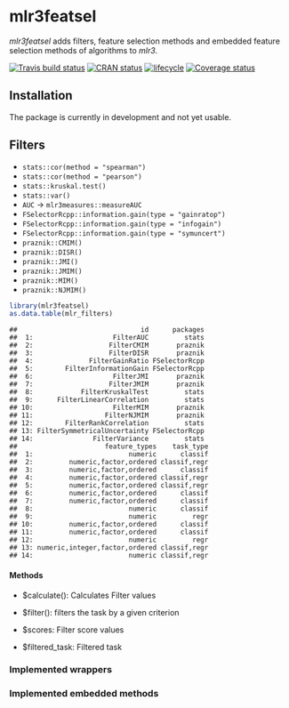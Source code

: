 
# mlr3featsel

*mlr3featsel* adds filters, feature selection methods and embedded
feature selection methods of algorithms to *mlr3*.

[![Travis build
status](https://travis-ci.org/mlr-org/mlr3featsel.svg?branch=master)](https://travis-ci.org/mlr-org/mlr3featsel)
[![CRAN
status](https://www.r-pkg.org/badges/version/mlr3featsel)](https://cran.r-project.org/package=mlr3featsel)
[![lifecycle](https://img.shields.io/badge/lifecycle-experimental-orange.svg)](https://www.tidyverse.org/lifecycle/#experimental)
[![Coverage
status](https://codecov.io/gh/mlr-org/mlr3featsel/branch/master/graph/badge.svg)](https://codecov.io/github/mlr-org/mlr3featsel?branch=master)

## Installation

The package is currently in development and not yet usable.

## Filters

  - `stats::cor(method = "spearman")`
  - `stats::cor(method = "pearson")`
  - `stats::kruskal.test()`
  - `stats::var()`
  - `AUC` -\> `mlr3measures::measureAUC`
  - `FSelectorRcpp::information.gain(type = "gainratop")`
  - `FSelectorRcpp::information.gain(type = "infogain")`
  - `FSelectorRcpp::information.gain(type = "symuncert")`
  - `praznik::CMIM()`
  - `praznik::DISR()`
  - `praznik::JMI()`
  - `praznik::JMIM()`
  - `praznik::MIM()`
  - `praznik::NJMIM()`

<!-- end list -->

``` r
library(mlr3featsel)
as.data.table(mlr_filters)
```

    ##                               id      packages
    ##  1:                    FilterAUC         stats
    ##  2:                   FilterCMIM       praznik
    ##  3:                   FilterDISR       praznik
    ##  4:              FilterGainRatio FSelectorRcpp
    ##  5:        FilterInformationGain FSelectorRcpp
    ##  6:                    FilterJMI       praznik
    ##  7:                   FilterJMIM       praznik
    ##  8:            FilterKruskalTest         stats
    ##  9:      FilterLinearCorrelation         stats
    ## 10:                    FilterMIM       praznik
    ## 11:                  FilterNJMIM       praznik
    ## 12:        FilterRankCorrelation         stats
    ## 13: FilterSymmetricalUncertainty FSelectorRcpp
    ## 14:               FilterVariance         stats
    ##                      feature_types    task_type
    ##  1:                        numeric      classif
    ##  2:         numeric,factor,ordered classif,regr
    ##  3:         numeric,factor,ordered      classif
    ##  4:         numeric,factor,ordered classif,regr
    ##  5:         numeric,factor,ordered classif,regr
    ##  6:         numeric,factor,ordered      classif
    ##  7:         numeric,factor,ordered      classif
    ##  8:                        numeric      classif
    ##  9:                        numeric         regr
    ## 10:         numeric,factor,ordered      classif
    ## 11:         numeric,factor,ordered      classif
    ## 12:                        numeric         regr
    ## 13: numeric,integer,factor,ordered classif,regr
    ## 14:                        numeric classif,regr

#### Methods

  - $calculate(): Calculates Filter values

  - $filter(): filters the task by a given criterion

  - $scores: Filter score values

  - $filtered\_task: Filtered task

### Implemented wrappers

### Implemented embedded methods
